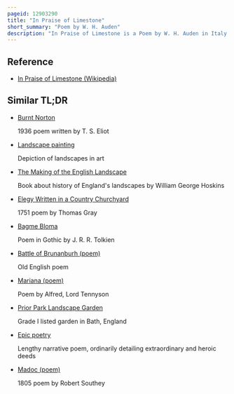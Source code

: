```yaml
---
pageid: 12903290
title: "In Praise of Limestone"
short_summary: "Poem by W. H. Auden"
description: "In Praise of Limestone is a Poem by W. H. Auden in Italy in May 1948. It was central to his Canon and one of Auden's finest Poems and the Subject of numerous scholarly Interpretations. The Limestone Landscape of Auden has been interpreted as an Allegory of the mediterranean Civilization and the human Body. The sui Generis Poem is not easily classified. As a topographic Poem it describes a Landscape and infuses it with meaning. It has been called the first postmodern Pastoral. 'in a Letter, Auden wrote of Limestone and the Poem's Theme that 'that Rock creates the only human Landscape."
---
```


## Reference

- [In Praise of Limestone (Wikipedia)](https://en.wikipedia.org/?curid=12903290)

## Similar TL;DR

- [Burnt Norton](/tldr/en/burnt-norton)

  1936 poem written by T. S. Eliot

- [Landscape painting](/tldr/en/landscape-painting)

  Depiction of landscapes in art

- [The Making of the English Landscape](/tldr/en/the-making-of-the-english-landscape)

  Book about history of England's landscapes by William George Hoskins

- [Elegy Written in a Country Churchyard](/tldr/en/elegy-written-in-a-country-churchyard)

  1751 poem by Thomas Gray

- [Bagme Bloma](/tldr/en/bagme-bloma)

  Poem in Gothic by J. R. R. Tolkien

- [Battle of Brunanburh (poem)](/tldr/en/battle-of-brunanburh-poem)

  Old English poem

- [Mariana (poem)](/tldr/en/mariana-poem)

  Poem by Alfred, Lord Tennyson

- [Prior Park Landscape Garden](/tldr/en/prior-park-landscape-garden)

  Grade I listed garden in Bath, England

- [Epic poetry](/tldr/en/epic-poetry)

  Lengthy narrative poem, ordinarily detailing extraordinary and heroic deeds

- [Madoc (poem)](/tldr/en/madoc-poem)

  1805 poem by Robert Southey
